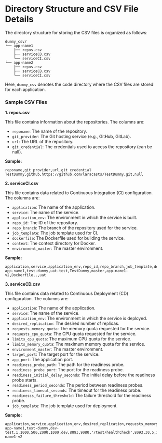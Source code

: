 # Directory Structure and CSV File Details

The directory structure for storing the CSV files is organized as follows:

```
dummy_csv/
└── app-name1
    ├── repos.csv
    ├── serviceCD.csv
    └── serviceCI.csv
└── app-name2
    ├── repos.csv
    ├── serviceCD.csv
    └── serviceCI.csv
```

Here, `dummy_csv` denotes the code directory where the CSV files are stored for each application.

### Sample CSV Files

**1. repos.csv**

This file contains information about the repositories. The columns are:

- `reponame`: The name of the repository.
- `git_provider`: The Git hosting service (e.g., GitHub, GitLab).
- `url`: The URL of the repository.
- `git_credential`: The credentials used to access the repository (can be null).

**Sample:**

```
reponame,git_provider,url,git_credential
TestDummy,github,https://github.com/laracasts/TestDummy.git,null
```

**2. serviceCI.csv**

This file contains data related to Continuous Integration (CI) configuration. The columns are:

- `application`: The name of the application.
- `service`: The name of the service.
- `application_env`: The environment in which the service is built.
- `repo_id`: The ID of the repository.
- `repo_branch`: The branch of the repository used for the service.
- `job_template`: The job template used for CI.
- `dockerfile`: The Dockerfile used for building the service.
- `context`: The context directory for Docker.
- `environment_master`: The master environment.

**Sample:**

```
application,service,application_env,repo_id,repo_branch,job_template,dockerfile,context,environment_master
app-name1,test-dummy,uat-test,TestDummy,master,app-name1-v2,Dockerfile,.,uat
```

**3. serviceCD.csv**

This file contains data related to Continuous Deployment (CD) configuration. The columns are:

- `application`: The name of the application.
- `service`: The name of the service.
- `application_env`: The environment in which the service is deployed.
- `desired_replication`: The desired number of replicas.
- `requests_memory_quota`: The memory quota requested for the service.
- `requests_cpu_quota`: The CPU quota requested for the service.
- `limits_cpu_quota`: The maximum CPU quota for the service.
- `limits_memory_quota`: The maximum memory quota for the service.
- `environment_master`: The master environment.
- `target_port`: The target port for the service.
- `app_port`: The application port.
- `readiness_probe_path`: The path for the readiness probe.
- `readiness_probe_port`: The port for the readiness probe.
- `readiness_initial_delay_seconds`: The initial delay before the readiness probe starts.
- `readiness_period_seconds`: The period between readiness probes.
- `readiness_timeout_seconds`: The timeout for the readiness probe.
- `readinesss_failure_threshold`: The failure threshold for the readiness probe.
- `job_template`: The job template used for deployment.

**Sample:**

```
application,service,application_env,desired_replication,requests_memory_quota,requests_cpu_quota,limits_cpu_quota,limits_memory_quota,environment_master,target_port,app_port,readiness_probe_path,readiness_probe_port,readiness_initial_delay_seconds,readiness_period_seconds,readiness_timeout_seconds,readinesss_failure_threshold,job_template
app-name1,test-dummy,dev-test,1,1000,500,2000,1000,dev,8093,9080,'/test/healthCheck',8093,30,5,10,5,app-name1-v2
```